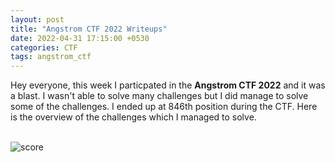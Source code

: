 ```yaml
---
layout: post
title: "Angstrom CTF 2022 Writeups"
date: 2022-04-31 17:15:00 +0530
categories: CTF
tags: angstrom_ctf
---
```


Hey everyone, this week I particpated in the **Angstrom CTF 2022** and it was a blast. I wasn't able to solve many challenges but I did manage to solve some of the challenges. I ended up at 846th position during the CTF. Here is the overview of the challenges which I managed to solve.

<br>
<img src="/assets/images/angstrom_ctf_2022/score.png" alt="score">